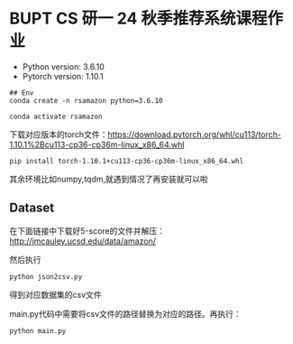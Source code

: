 # BUPT CS 研一 24 秋季推荐系统课程作业
- Python version: 3.6.10
- Pytorch version: 1.10.1
```
## Env
conda create -n rsamazon python=3.6.10
```
```
conda activate rsamazon
```

下载对应版本的torch文件：https://download.pytorch.org/whl/cu113/torch-1.10.1%2Bcu113-cp36-cp36m-linux_x86_64.whl
```
pip install torch-1.10.1+cu113-cp36-cp36m-linux_x86_64.whl
```
其余环境比如numpy,tqdm,就遇到情况了再安装就可以啦

## Dataset
在下面链接中下载好5-score的文件并解压：
http://jmcauley.ucsd.edu/data/amazon/

然后执行
```
python json2csv.py
```
得到对应数据集的csv文件

main.py代码中需要将csv文件的路径替换为对应的路径。再执行：
```
python main.py
```
